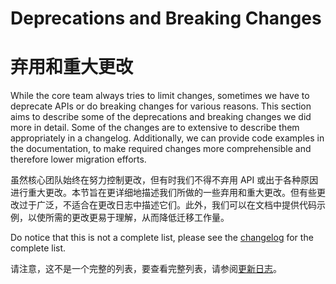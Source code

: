 # Deprecations and Breaking Changes

# 弃用和重大更改

While the core team always tries to limit changes, sometimes we have to deprecate APIs or do breaking changes for various reasons. This section aims to describe some of the deprecations and breaking changes we did more in detail. Some of the changes are to extensive to describe them appropriately in a changelog. Additionally, we can provide code examples in the documentation, to make required changes more comprehensible and therefore lower migration efforts.

虽然核心团队始终在努力控制更改，但有时我们不得不弃用 API 或出于各种原因进行重大更改。本节旨在更详细地描述我们所做的一些弃用和重大更改。但有些更改过于广泛，不适合在更改日志中描述它们。此外，我们可以在文档中提供代码示例，以使所需的更改更易于理解，从而降低迁移工作量。

Do notice that this is not a complete list, please see the [changelog](https://github.com/ReactiveX/rxjs/blob/master/CHANGELOG.md) for the complete list.

请注意，这不是一个完整的列表，要查看完整列表，请参阅[更新日志](https://github.com/ReactiveX/rxjs/blob/master/CHANGELOG.md)。